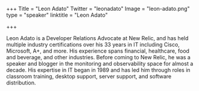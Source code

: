+++
Title = "Leon Adato"
Twitter = "leonadato"
Image = "leon-adato.png"
type = "speaker"
linktitle = "Leon Adato"

+++

 Leon Adato is a Developer Relations Advocate at New Relic, and has held multiple industry certifications over his 33 years in IT including Cisco, Microsoft, A+, and more. His experience spans financial, healthcare, food and beverage, and other industries.
			Before coming to New Relic, he was a speaker and blogger in the monitoring and observability space for almost a decade. His expertise in IT began in 1989 and has led him through roles in classroom training, desktop support, server support, and software distribution. 

